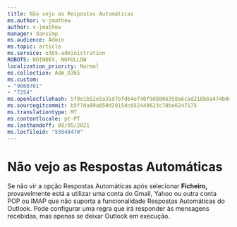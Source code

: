 ```yaml
---
title: Não vejo as Respostas Automáticas
ms.author: v-jmathew
author: v-jmathew
manager: dansimp
ms.audience: Admin
ms.topic: article
ms.service: o365-administration
ROBOTS: NOINDEX, NOFOLLOW
localization_priority: Normal
ms.collection: Adm_O365
ms.custom:
- "9000761"
- "7254"
ms.openlocfilehash: 5f0e1b52e5a31d7bfd64ef40f9d8806358a6cad218b6a474b0d0e38aa051ac72
ms.sourcegitcommit: b5f7da89a650d2915dc652449623c78be6247175
ms.translationtype: MT
ms.contentlocale: pt-PT
ms.lasthandoff: 08/05/2021
ms.locfileid: "53949470"
---
```

# <a name="i-dont-see-automatic-replies"></a>Não vejo as Respostas Automáticas

Se não vir a opção Respostas Automáticas após selecionar **Ficheiro,** provavelmente está a utilizar uma conta do Gmail, Yahoo ou outra conta POP ou IMAP que não suporta a funcionalidade Respostas Automáticas do Outlook. Pode configurar uma regra que irá responder às mensagens recebidas, mas apenas se deixar Outlook em execução.

